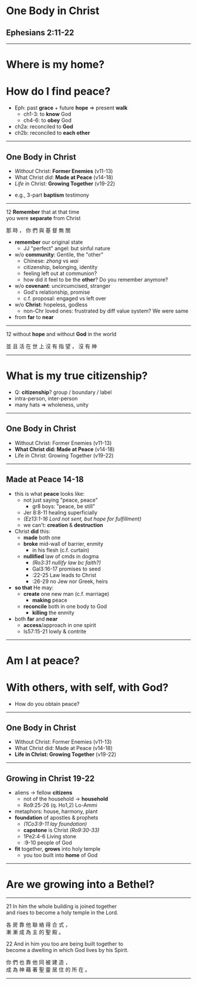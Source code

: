 <!-- .slide: data-background-image="http://sermons.seanho.com/img/bg/unsplash-mE5MBZX5sko-leaves.jpg" -->
# One Body in Christ
## Ephesians 2:11-22

---
<!-- .slide: class="Q" data-background="white" -->
# Where is my **home**?
# How do I find **peace**?

>>>
+ Eph: past **grace** + future **hope** &rArr; present **walk**
  + ch1-3: to **know** God
  + ch4-6: to **obey** God
+ ch2a: reconciled to **God**
+ ch2b: reconciled to **each other**

---
<!-- .slide: data-background-image="http://sermons.seanho.com/img/bg/unsplash-mE5MBZX5sko-leaves.jpg" -->
## One Body in Christ
+ *Without* Christ: **Former Enemies** <span class="hl2">(v11-13)</span>
+ What Christ *did*: **Made at Peace** <span class="hl2">(v14-18)</span>
+ *Life* in Christ: **Growing Together** <span class="hl2">(v19-22)</span>

>>>
+ e.g., 3-part **baptism** testimony

---
<span class="hl2">12</span>
**Remember** that at that time <br/>
you were **separate** from Christ

那 時 ， 你 們 與 基 督 無 關

>>>
+ **remember** our original state
	+ JJ "perfect" angel: but sinful nature
+ w/o **community**: Gentile, the "other"
	+ Chinese: *zhong* vs *wai*
	+ citizenship, belonging, identity
	+ feeling left out at communion?
	+ how did it feel to be the **other**? Do you remember anymore?
+ w/o **covenant**: uncircumcised, stranger
	+ God's relationship, promise
	+ c.f. proposal: engaged vs left over
+ w/o **Christ**: hopeless, godless
	+ non-Chr loved ones: frustrated by diff value system? We were same
+ from **far** to **near**

---
<span class="hl2">12</span>
without **hope** and without **God** in the world

並 且 活 在 世 上 沒 有 指 望 ， 沒 有 神

---
<!-- .slide: class="Q" data-background="white" -->
# What is my true **citizenship**?

>>>
+ Q: **citizenship**? group / boundary / label
+ intra-person, inter-person
+ many hats => wholeness, unity

---
<!-- .slide: data-background-image="http://sermons.seanho.com/img/bg/unsplash-mE5MBZX5sko-leaves.jpg" -->
## One Body in Christ
+ Without Christ: Former Enemies <span class="hl2">(v11-13)</span>
+ **What Christ did: Made at Peace** <span class="hl2">(v14-18)</span>
+ Life in Christ: Growing Together <span class="hl2">(v19-22)</span>

---
## Made at Peace 14-18

>>>
+ this is what **peace** looks like:
	+ not just saying "peace, peace"
		+ gr8 boys: "peace, be still"
	+ Jer 8:8-11 healing superficially
	+ *(Ez13:1-16 Lord not sent, but hope for fulfillment)*
	+ we can't: **creation** & **destruction**
+ Christ **did** this:
	+ **made** both one
	+ **broke** mid-wall of barrier, enmity
		+ in his flesh (c.f. curtain)
	+ **nullified** law of cmds in dogma
		+ *(Ro3:31 nullify law bc faith?)*
		+ Gal3:16-17 promises to seed
		+ :22-25 Law leads to Christ
		+ :26-29 no Jew nor Greek, heirs
+ **so that** He may:
	+ **create** one new man (c.f. marriage)
		+ **making** peace
	+ **reconcile** both in one body
to God
		+ **killing** the enmity
+ both **far** and **near**
	+ **access**/approach in one spirit
	+ Is57:15-21 lowly & contrite

---
<!-- .slide: class="Q" data-background="white" -->
# Am I at **peace**?
# With **others**, with **self**, with **God**?

>>>
+ How do you obtain peace?

---
<!-- .slide: data-background-image="http://sermons.seanho.com/img/bg/unsplash-mE5MBZX5sko-leaves.jpg" -->
## One Body in Christ
+ Without Christ: Former Enemies <span class="hl2">(v11-13)</span>
+ What Christ did: Made at Peace <span class="hl2">(v14-18)</span>
+ **Life in Christ: Growing Together** <span class="hl2">(v19-22)</span>

---
## Growing in Christ 19-22

>>>
+ aliens -> fellow **citizens**
	+ not of the household -> **household**
	+ Ro9:25-26 (q. Ho1,2) Lo-Ammi
+ metaphors: house, harmony, plant
+ **foundation** of apostles & prophets
	+ *(1Co3:9-11 lay foundation)*
	+ **capstone** is Christ *(Ro9:30-33)*
	+ 1Pe2:4-6 Living stone
	+ :9-10 people of God
+ **fit** together, **grows** into holy temple
	+ you too built into **home** of God

---
<!-- .slide: class="Q" data-background="white" -->
# Are **we** growing into a **Bethel**?

---
<!-- .slide: data-background-image="http://sermons.seanho.com/img/bg/unsplash-mE5MBZX5sko-leaves.jpg" -->
<span class="hl2">21</span>
In him the whole building is joined together <br/>
and rises to become a holy temple in the Lord.

各 房 靠 他 聯 絡 得 合 式 ， <br/>
漸 漸 成 為 主 的 聖 殿 。

<span class="hl2">22</span>
And in him you too are being built together to <br/>
become a dwelling in which God lives by his Spirit.

你 們 也 靠 他 同 被 建 造 ， <br/>
成 為 神 藉 著 聖 靈 居 住 的 所 在 。

---
<!-- .slide: data-background-image="http://sermons.seanho.com/img/bg/unsplash-mE5MBZX5sko-leaves.jpg" class="empty" -->

